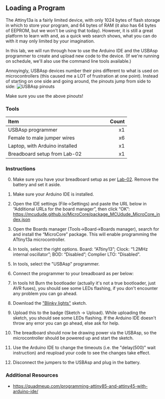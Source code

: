 ## Loading a Program

The Attiny13a is a fairly limited device, with only 1024 bytes of flash storage in which to store your program, and 64 bytes of RAM (it also has 64 bytes of EEPROM, but we won't be using that today). However, it is still a great platform to learn with and, as a quick web search shows, what you can do with it may only limited by your imagination.

In this lab, we will run through how to use the Arduino IDE and the USBAsp programmer to create and upload new code to the device. (If we're running on schedule, we'll also use the command line tools available.)

Annoyingly, USBAsp devices number their pins different to what is used on microcontrollers (this caused me a LOT of frustration at one point). Instead of starting on one side and going around, the pinouts jump from side to side:
![USBAsp pinouts](https://raw.githubusercontent.com/kiwicon-badge/badge/master/lab-03/images/usbasp_pinout.png)

Make sure you use the above pinouts!

### Tools

| Item &nbsp; &nbsp; &nbsp; &nbsp; &nbsp; &nbsp; &nbsp; &nbsp; &nbsp; &nbsp; &nbsp; &nbsp; &nbsp; &nbsp; &nbsp;&nbsp; &nbsp; &nbsp; &nbsp; &nbsp; &nbsp; &nbsp; &nbsp; &nbsp; &nbsp; &nbsp; &nbsp; &nbsp; &nbsp; | &nbsp; &nbsp; &nbsp; &nbsp; Count |
| --------------------------------- |-------:|
| USBAsp programmer                 |     x1 |
| Female to male jumper wires       |     x6 |
| Laptop, with Arduino installed    |     x1 |
| Breadboard setup from Lab-02      |     x1 |

### Instructions

0. Make sure you have your breadboard setup as per [Lab-02](https://github.com/kiwicon-badge/badge/blob/master/lab-02/README.md). Remove the battery and set it aside.
1. Make sure your Arduino IDE is installed.
2. Open the IDE settings (File->Settings) and paste the URL below in “Additional URLs for the board manager”, then click “OK”:
https://mcudude.github.io/MicroCore/package_MCUdude_MicroCore_index.json
3. Open the Boards manager (Tools->Board->Boards manager), search for and install the “MicroCore” package. This will enable programming the ATtiny13a microcontroller.
4. In tools, select the right options. Board: “ATtiny13”; Clock: “1.2MHz internal oscillator”; BOD: “Disabled”; Complier LTO: "Disabled".
5. In tools, select the "USBAsp" programmer.
6. Connect the programmer to your breadboard as per below:

7. In tools hit Burn the bootloader (actually it's not a true bootloader, just AVR fuses), you should see some LEDs flashing, if you don't encounter any problem you can go ahead.
8. Download the ["Blinky lights"](https://raw.githubusercontent.com/kiwicon-badge/badge/master/lab-03/files/attiny13a_blink.ino) sketch.
9. Upload this to the badge (Sketch -> Upload). While uploading the sketch, you should see some LEDs flashing. If the Arduino IDE doesn't throw any error you can go ahead, else ask for help.
10. The breadboard should now be drawing power via the USBAsp, so the microcontroller should be powered up and start the sketch.
11. Use the Arduino IDE to change the timeouts (i.e. the "delay(500)" wait instruction) and reupload your code to see the changes take effect.
12. Disconnect the jumpers to the USBAsp and plug in the battery.

### Additional Resources
+ https://quadmeup.com/programming-attiny85-and-attiny45-with-arduino-ide/
